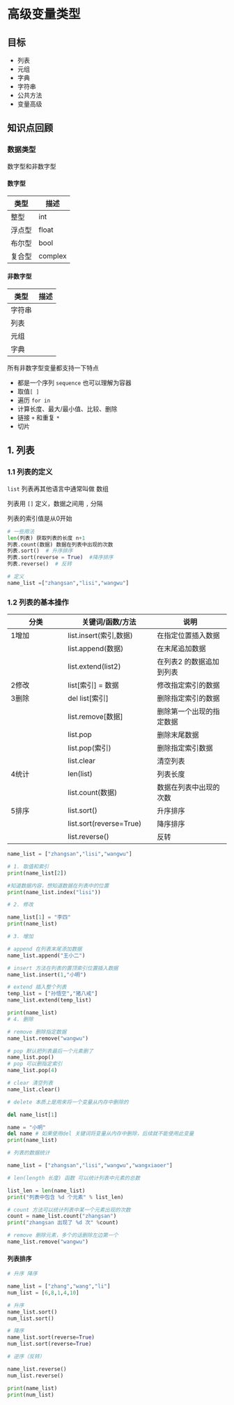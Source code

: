# 高级变量类型

## 目标

* 列表
* 元组
* 字典
* 字符串
* 公共方法
* 变量高级

## 知识点回顾

### 数据类型

数字型和非数字型

#### 数字型

| 类型  | 描述      |
| --- | ------- |
| 整型  | int     |
| 浮点型 | float   |
| 布尔型 | bool    |
| 复合型 | complex |

#### 非数字型

| 类型  | 描述 |
| --- | -- |
| 字符串 |    |
| 列表  |    |
| 元组  |    |
| 字典  |    |

所有非数字型变量都支持一下特点

* 都是一个序列 `sequence` 也可以理解为容器
* 取值`[ ]`
* 遍历 `for in`
* 计算长度、最大/最小值、比较、删除
* 链接 `+` 和重复 `*`&#x20;
* 切片

## 1. 列表

### 1.1 列表的定义

`list` 列表再其他语言中通常叫做 数组

列表用 `[]` 定义，数据之间用 `,` 分隔

列表的索引值是从0开始

```python
# 一些用法
len(列表) 获取列表的长度 n+1 
列表.count(数据) 数据在列表中出现的次数
列表.sort()  # 升序排序
列表.sort(reverse = True)  #降序排序
列表.reverse()  # 反转
```

```python
# 定义
name_list =["zhangsan","lisi","wangwu"]
```

### 1.2 列表的基本操作

<table><thead><tr><th width="115">分类</th><th width="189">关键词/函数/方法</th><th>说明</th></tr></thead><tbody><tr><td>1增加 </td><td>list.insert(索引,数据)</td><td>在指定位置插入数据</td></tr><tr><td></td><td>list.append(数据)</td><td>在末尾追加数据</td></tr><tr><td></td><td>list.extend(list2)</td><td>在列表2 的数据追加到列表</td></tr><tr><td>2修改</td><td>list[索引] = 数据</td><td>修改指定索引的数据</td></tr><tr><td>3删除</td><td>del list[索引]</td><td>删除指定索引的数据</td></tr><tr><td></td><td>list.remove[数据]</td><td>删除第一个出现的指定数据</td></tr><tr><td></td><td>list.pop</td><td>删除末尾数据</td></tr><tr><td></td><td>list.pop(索引)</td><td>删除指定索引数据</td></tr><tr><td></td><td>list.clear</td><td>清空列表</td></tr><tr><td>4统计</td><td>len(list)</td><td>列表长度</td></tr><tr><td></td><td>list.count(数据)</td><td>数据在列表中出现的次数</td></tr><tr><td>5排序</td><td>list.sort()</td><td>升序排序</td></tr><tr><td></td><td>list.sort(reverse=True)</td><td>降序排序</td></tr><tr><td></td><td>list.reverse()</td><td>反转</td></tr></tbody></table>

```python
name_list = ["zhangsan","lisi","wangwu"]

# 1. 取值和索引
print(name_list[2])

#知道数据内容，想知道数据在列表中的位置
print(name_list.index("lisi"))

# 2. 修改

name_list[1] = "李四"
print(name_list)

# 3. 增加

# append 在列表末尾添加数据
name_list.append("王小二")

# insert 方法在列表的置顶索引位置插入数据
name_list.insert(1,"小明")

# extend 插入整个列表
temp_list = ["孙悟空","猪八戒"]
name_list.extend(temp_list)

print(name_list)
# 4. 删除

# remove 删除指定数据
name_list.remove("wangwu")

# pop 默认把列表最后一个元素删了
name_list.pop()
# pop 可以删指定索引
name_list.pop(4)

# clear 清空列表
name_list.clear()

# delete 本质上是用来将一个变量从内存中删除的

del name_list[1]

name = "小明"
del name # 如果使用del 关键词将变量从内存中删除，后续就不能使用此变量
print(name_list)
```

```python
# 列表的数据统计

name_list = ["zhangsan","lisi","wangwu","wangxiaoer"]

# len(length 长度) 函数 可以统计列表中元素的总数

list_len = len(name_list)
print("列表中包含 %d 个元素" % list_len)

# count 方法可以统计列表中某一个元素出现的次数
count = name_list.count("zhangsan")
print("zhangsan 出现了 %d 次" %count)

# remove 删除元素，多个的话删除左边第一个
name_list.remove("wangwu")
```

#### 列表排序

```python
# 升序 降序

name_list = ["zhang","wang","li"]
num_list = [6,8,1,4,10]

# 升序
name_list.sort()
num_list.sort()

# 降序
name_list.sort(reverse=True)
num_list.sort(reverse=True)

# 逆序（反转）

name_list.reverse()
num_list.reverse()

print(name_list)
print(num_list)
```

